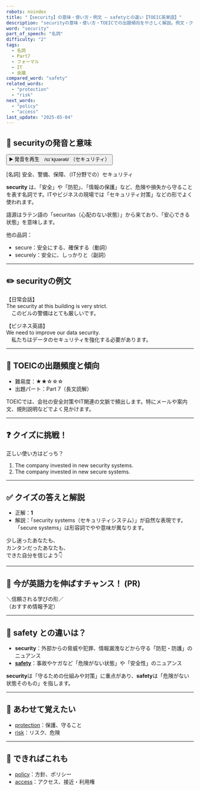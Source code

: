 ```yaml
---
robots: noindex
title: "【security】の意味・使い方・例文 ― safetyとの違い【TOEIC英単語】"
description: "securityの意味・使い方・TOEICでの出題傾向をやさしく解説。例文・クイズ付きでsafetyとの違いもわかりやすく学べます。"
word: "security"
part_of_speech: "名詞"
difficulty: "2"
tags:
  - 名詞
  - Part7
  - フォーマル
  - IT
  - 会議
compared_word: "safety"
related_words:
  - "protection"
  - "risk"
next_words:
  - "policy"
  - "access"
last_update: "2025-05-04"
---
```


## 🔰 securityの発音と意味

<button class="play-audio" onclick="playTTS('security')">
  <span class="play-audio-main">
    ▶️ 発音を再生　/sɪˈkjʊərəti/
  </span>
  <span class="play-audio-sub">
    （セキュリティ）
  </span>
</button>

[名詞] 安全、警備、保障、（IT分野での）セキュリティ

**security** は、「安全」や「防犯」、「情報の保護」など、危険や損失から守ることを表す名詞です。ITやビジネスの現場では「セキュリティ対策」などの形でよく使われます。

語源はラテン語の「securitas（心配のない状態）」から来ており、「安心できる状態」を意味します。

他の品詞：  
- secure：安全にする、確保する（動詞）
- securely：安全に、しっかりと（副詞）

---

## ✏️ securityの例文

【日常会話】  
The security at this building is very strict.  
　このビルの警備はとても厳しいです。

【ビジネス英語】  
We need to improve our data security.  
　私たちはデータのセキュリティを強化する必要があります。

---

## 🎯 TOEICの出題頻度と傾向

- 難易度：★★☆☆☆
- 出題パート：Part 7（長文読解）

TOEICでは、会社の安全対策やIT関連の文脈で頻出します。特にメールや案内文、規則説明などでよく見かけます。

---

## ❓ クイズに挑戦！

正しい使い方はどっち？

1. The company invested in new security systems.  
2. The company invested in new secure systems.

---

## ✅ クイズの答えと解説

- 正解：**1**
- 解説：「security systems（セキュリティシステム）」が自然な表現です。「secure systems」は形容詞でやや意味が異なります。

少し迷ったあなたも、  
カンタンだったあなたも、  
できた自分を信じよう👇️

---

## 🚀 今が英語力を伸ばすチャンス！ (PR)

<div class="info-center">
＼信頼される学びの形／<br>  
（おすすめ情報予定）
</div>

---

## 🤔  safety との違いは？

- **security**：外部からの脅威や犯罪、情報漏洩などから守る「防犯・防護」のニュアンス
- **[safety](/word/safety/)**：事故やケガなど「危険がない状態」や「安全性」のニュアンス

**security**は「守るための仕組みや対策」に重点があり、**safety**は「危険がない状態そのもの」を指します。

---

## 🧩 あわせて覚えたい

- [protection](/word/protection/)：保護、守ること
- [risk](/word/risk/)：リスク、危険

---

## 📖 できればこれも

- [policy](/word/policy/)：方針、ポリシー
- [access](/word/access/)：アクセス、接近・利用権

<!-- cvid: aid49_bid44 -->
